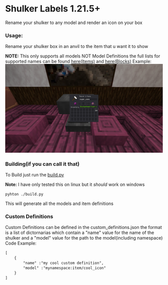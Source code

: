 # Shulker Labels 1.21.5+
Rename your shulker to any model and render an icon on your box
### Usage:
Rename your shulker box in an anvil to the item that u want it to show

**NOTE:** This only supports all models NOT Model Definitions the full lists for supported names can be found [here(Items)](https://github.com/ThatCuteOne/shulker-labels/blob/main/item_models.json) and [here(Blocks)](https://github.com/ThatCuteOne/shulker-labels/blob/main/block_models.json)
Example:
![\<insert image file\>](https://github.com/ThatCuteOne/shulker-labels/blob/main/docs/example1.png)


### Building(if you can call it that)
To Build just run the [build.py](https://github.com/ThatCuteOne/shulker-labels/blob/main/build.py)

**Note:** I have only tested this on linux but it _should_ work on windows
``` 
pyhton ./build.py
```
This will generate all the models and item definitions

### Custom Definitions
Custom Definitions can be defined in the custom_definitions.json the format is a list of dictornarias which contain a "name" value for the name of the shulker and a "model" value for the path to the model(including namespace)
Code Example:
``` 
[
    {
        "name" :"my cool custom definition",
        "model" :"mynamespace:item/cool_icon"
    }
]
```